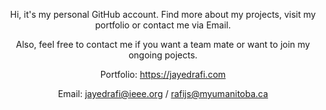 <div align="center">
<p>Hi, it's my personal GitHub account. Find more about my projects, visit my portfolio or contact me via Email.</p>
<p>Also, feel free to contact me if you want a team mate or want to join my ongoing pojects.</p>
  <p>Portfolio: <a href="https://jayedrafi.com">https://jayedrafi.com</a></p>
  <p>Email: <a href="mailto:jayedrafi@ieee.org">jayedrafi@ieee.org</a> / <a href="mailto:rafijs@myumanitoba.ca">rafijs@myumanitoba.ca</a></p>  
<div>

